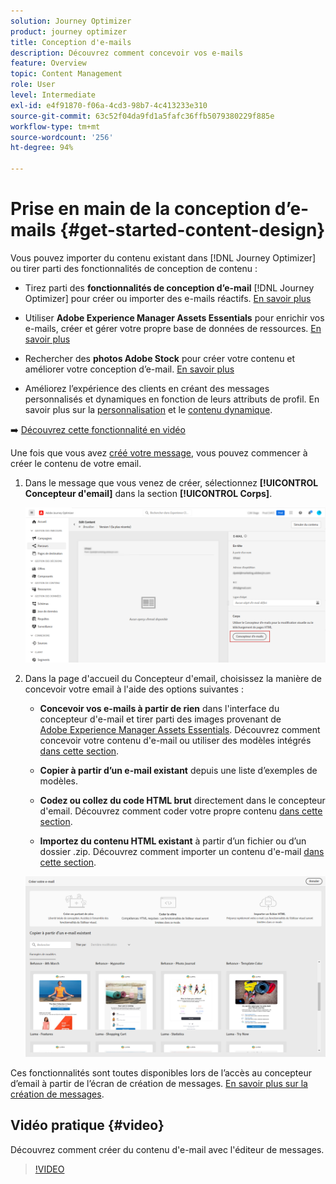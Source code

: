 ```yaml
---
solution: Journey Optimizer
product: journey optimizer
title: Conception d'e-mails
description: Découvrez comment concevoir vos e-mails
feature: Overview
topic: Content Management
role: User
level: Intermediate
exl-id: e4f91870-f06a-4cd3-98b7-4c413233e310
source-git-commit: 63c52f04da9fd1a5fafc36ffb5079380229f885e
workflow-type: tm+mt
source-wordcount: '256'
ht-degree: 94%

---
```


# Prise en main de la conception d’e-mails {#get-started-content-design}

Vous pouvez importer du contenu existant dans [!DNL Journey Optimizer] ou tirer parti des fonctionnalités de conception de contenu :

* Tirez parti des **fonctionnalités de conception d’e-mail** [!DNL Journey Optimizer] pour créer ou importer des e-mails réactifs. [En savoir plus](../design/create-email-content.md)

* Utiliser **Adobe Experience Manager Assets Essentials** pour enrichir vos e-mails, créer et gérer votre propre base de données de ressources. [En savoir plus](../design/assets-essentials.md)

* Rechercher des **photos Adobe Stock** pour créer votre contenu et améliorer votre conception d’e-mail. [En savoir plus](../design/stock.md)

* Améliorez l’expérience des clients en créant des messages personnalisés et dynamiques en fonction de leurs attributs de profil. En savoir plus sur la [personnalisation](../personalization/personalize.md) et le [contenu dynamique](../personalization/get-started-dynamic-content.md).

➡️ [Découvrez cette fonctionnalité en vidéo](#video)

Une fois que vous avez [créé votre message](../messages/get-started-content.md), vous pouvez commencer à créer le contenu de votre email.

1. Dans le message que vous venez de créer, sélectionnez **[!UICONTROL Concepteur d&#39;email]** dans la section **[!UICONTROL Corps]**.

   ![](assets/import-html_1.png)

1. Dans la page d&#39;accueil du Concepteur d&#39;email, choisissez la manière de concevoir votre email à l&#39;aide des options suivantes :

   * **Concevoir vos e-mails à partir de rien** dans l&#39;interface du concepteur d&#39;e-mail et tirer parti des images provenant de [Adobe Experience Manager Assets Essentials](assets-essentials.md). Découvrez comment concevoir votre contenu d&#39;e-mail ou utiliser des modèles intégrés [dans cette section](create-email-content.md).

   * **Copier à partir d’un e-mail existant** depuis une liste d’exemples de modèles.

   * **Codez ou collez du code HTML brut** directement dans le concepteur d&#39;email. Découvrez comment coder votre propre contenu [dans cette section](code-content.md).

   * **Importez du contenu HTML existant** à partir d’un fichier ou d’un dossier .zip. Découvrez comment importer un contenu d&#39;e-mail [dans cette section](existing-content.md).

   ![](assets/email_designer_25.png)

Ces fonctionnalités sont toutes disponibles lors de l’accès au concepteur d’email à partir de l’écran de création de messages. [En savoir plus sur la création de messages](../messages/get-started-content.md).


## Vidéo pratique {#video}

Découvrez comment créer du contenu d&#39;e-mail avec l&#39;éditeur de messages.

>[!VIDEO](https://video.tv.adobe.com/v/334150?quality=12)